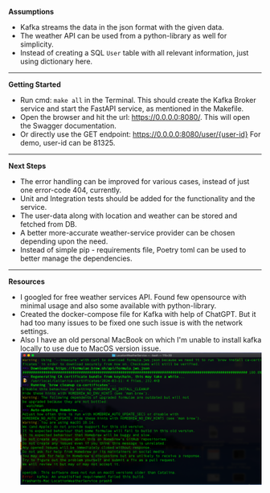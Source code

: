 **Assumptions**

* Kafka streams the data in the json format with the given data.
* The weather API can be used from a python-library as well for simplicity. 
* Instead of creating a SQL `User` table with all relevant information, just using dictionary here.

---

**Getting Started**

* Run cmd: `make all` in the Terminal. This should create the Kafka Broker service and start the FastAPI service, as mentioned in the Makefile.
* Open the browser and hit the url: https://0.0.0.0:8080/. This will open the Swagger documentation.
* Or directly use the GET endpoint: https://0.0.0.0:8080/user/{user-id} For demo, user-id can be 81325.

---

**Next Steps**

* The error handling can be improved for various cases, instead of just one error-code 404, currently. 
* Unit and Integration tests should be added for the functionality and the service.
* The user-data along with location and weather can be stored and fetched from DB.
* A better more-accurate weather-service provider can be chosen depending upon the need. 
* Instead of simple pip - requirements file, Poetry toml can be used to better manage the dependencies.

---

**Resources**

* I googled for free weather services API. Found few opensource with minimal usage and also some available with python-library.
* Created the docker-compose file for Kafka with help of ChatGPT. But it had too many issues to be fixed one such issue is with the network settings.
* Also I have an old personal MacBook on which I'm unable to install kafka locally to use due to MacOS version issue.
![plot](screenshot_MacOS-limitation.png)

  
